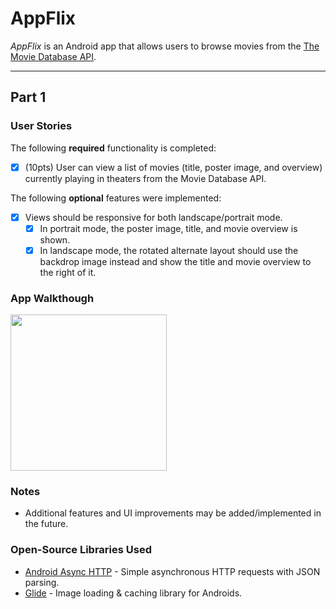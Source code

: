 # AppFlix
*AppFlix* is an Android app that allows users to browse movies from the [The Movie Database API](http://docs.themoviedb.apiary.io/#).

<!-- 📝 `NOTE - PASTE PART 2 SNIPPET HERE:` Paste the README template for part 2 of this assignment here at the top. This will show a history of your development process, which users stories you completed and how your app looked and functioned at each step. -->

---

## Part 1

### User Stories

The following **required** functionality is completed:
- [x] (10pts) User can view a list of movies (title, poster image, and overview) currently playing in theaters from the Movie Database API.

The following **optional** features were implemented:
- [x] Views should be responsive for both landscape/portrait mode.
   - [x] In portrait mode, the poster image, title, and movie overview is shown.
   - [x] In landscape mode, the rotated alternate layout should use the backdrop image instead and show the title and movie overview to the right of it.

<!-- - [ ] (2pts) Display a nice default [placeholder graphic](https://guides.codepath.org/android/Displaying-Images-with-the-Glide-Library#advanced-usage) for each image during loading
- [ ] (2pts) Improved the user interface by experimenting with styling and coloring.
- [ ] (2pts) For popular movies (i.e. a movie voted for more than 5 stars), the full backdrop image is displayed. Otherwise, a poster image, the movie title, and overview is listed. Use Heterogenous RecyclerViews and use different ViewHolder layout files for popular movies and less popular ones. -->

### App Walkthough

<img src="https://media.giphy.com/media/Xup8a6778guFDyblQw/giphy.gif" width=250><br>

### Notes

* Additional features and UI improvements may be added/implemented in the future.

### Open-Source Libraries Used

- [Android Async HTTP](https://github.com/codepath/CPAsyncHttpClient) - Simple asynchronous HTTP requests with JSON parsing.
- [Glide](https://github.com/bumptech/glide) - Image loading & caching library for Androids.
